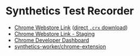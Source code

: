 # Synthetics Test Recorder

- [Chrome Webstore Link](https://chrome.google.com/webstore/detail/datadog-test-recorder/kkbncfpddhdmkfmalecgnphegacgejoa) ([direct `.crx` download](https://clients2.google.com/service/update2/crx?response=redirect&prodversion=103.0.5060.134&acceptformat=crx2,crx3&x=id%3Dkkbncfpddhdmkfmalecgnphegacgejoa%26uc))
- [Chrome Webstore Link - Staging](https://chrome.google.com/webstore/detail/datadog-test-recorder-sta/bfgpghinhlklmedgkkpnhphfgdliceel?hl=en&authuser=0)
- [Chrome Developer Dashboard](https://chrome.google.com/u/0/webstore/devconsole/g09655158260421996933?hl=en_US)
- [synthetics-worker/chrome-extension](https://github.com/DataDog/synthetics-worker/tree/prod/chrome-extension)
